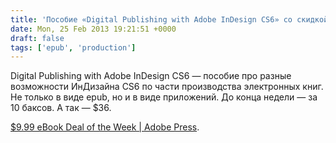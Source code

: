 ```yaml
---
title: 'Пособие «Digital Publishing with Adobe InDesign CS6» со скидкой'
date: Mon, 25 Feb 2013 19:21:51 +0000
draft: false
tags: ['epub', 'production']
---
```


Digital Publishing with Adobe InDesign CS6 — пособие про разные возможности ИнДизайна CS6 по части производства электронных книг. Не только в виде epub, но и в виде приложений. До конца недели — за 10 баксов. А так — $36.

[$9.99 eBook Deal of the Week | Adobe Press](http://www.adobepress.com/deals/index.asp).
